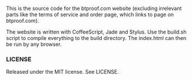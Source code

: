 This is the source code for the btproof.com website
(excluding irrelevant parts like the terms of service and order page, which links to page on btproof.com).

The website is written with CoffeeScript, Jade and Stylus. Use the build.sh script to compile everything to the build directory.
The index.html can then be run by any browser.

### LICENSE

Released under the MIT license. See LICENSE.

